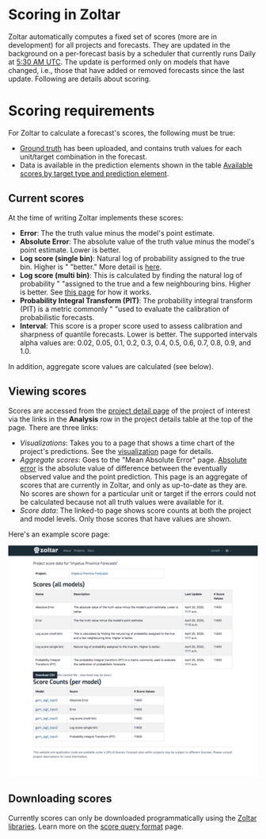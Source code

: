 # Scoring in Zoltar

Zoltar automatically computes a fixed set of scores (more are in development) for all projects and forecasts. They are updated in the background on a per-forecast basis by a scheduler that currently runs Daily at [5:30 AM UTC](http://www.timebie.com/std/utc.php?q=5.5). The update is performed only on models that have changed, i.e., those that have added or removed forecasts since the last update. Following are details about scoring.


# Scoring requirements

For Zoltar to calculate a forecast's scores, the following must be true:

- [Ground truth](Truth.md) has been uploaded, and contains truth values for each unit/target combination in the forecast.
- Data is available in the prediction elements shown in the table [Available scores by target type and prediction element](Targets.md#available-scores-by-target-type-and-prediction-element).
<!-- todo more requirements? -->


## Current scores

At the time of writing Zoltar implements these scores:

- **Error**: The the truth value minus the model's point estimate. 
- **Absolute Error**: The absolute value of the truth value minus the model's point estimate. Lower is better.
- **Log score (single bin)**: Natural log of probability assigned to the true bin. Higher is " "better." More detail is [here](https://github.com/reichlab/flusight/wiki/Scoring#2-log-score-single-bin).
- **Log score (multi bin)**: This is calculated by finding the natural log of probability " "assigned to the true and a few neighbouring bins. Higher is better. See [this page](https://github.com/reichlab/flusight/wiki/Scoring#3-log-score-multi-bin) for how it works.
- **Probability Integral Transform (PIT)**: The probability integral transform (PIT) is a metric commonly " "used to evaluate the calibration of probabilistic forecasts. 
- **Interval**: This score is a proper score used to assess calibration and sharpness of quantile forecasts. Lower is better. The supported intervals alpha values are: 0.02, 0.05, 0.1, 0.2, 0.3, 0.4, 0.5, 0.6, 0.7, 0.8, 0.9, and 1.0. 

In addition, aggregate score values are calculated (see below).


## Viewing scores

Scores are accessed from the [project detail page](ProjectDetailPage.md) of the project of interest via the links in the **Analysis** row in the project details table at the top of the page. There are three links:

- _Visualizations_: Takes you to a page that shows a time chart of the project's predictions. See the [visualization](Visualization.md) page for details.
- _Aggregate scores_: Goes to the "Mean Absolute Error" page. [Absolute error](https://github.com/reichlab/flusight/wiki/Scoring#1-absolute-error) is the absolute value of difference between the eventually observed value and the point prediction. This page is an aggregate of scores that are currently in Zoltar, and only as up-to-date as they are. No scores are shown for a particular unit or target if the errors could not be calculated because not all truth values were available for it. <!-- TODO more detail -->
- _Score data_: The linked-to page shows score counts at both the project and model levels. Only those scores that have values are shown.


Here's an example score page: 

![Scores page](img/scores-page.png "Scores page")


## Downloading scores

Currently scores can only be downloaded programmatically using the [Zoltar libraries](ApiIntro.md). Learn more on the [score query format](ScoreQueryFormat.md) page.
